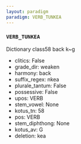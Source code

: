 ```yaml
---
layout: paradigm
paradigm: VERB_TUNKEA
---
```

### ` VERB_TUNKEA `

Dictionary class58 back k~g
* clitics: False
* grade_dir: weaken
* harmony: back
* suffix_regex: nkea
* plurale_tantum: False
* possessive: False
* upos: VERB
* stem_vowel: None
* kotus_tn: 58
* pos: VERB
* stem_diphthong: None
* kotus_av: G
* deletion: kea
